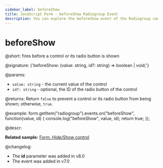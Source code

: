 ```yaml
---
sidebar_label: beforeShow
title: JavaScript Form - beforeShow Radiogroup Event 
description: You can explore the beforeShow event of the Radiogroup control of Form in the documentation of the DHTMLX JavaScript UI library. Browse developer guides and API reference, try out code examples and live demos, and download a free 30-day evaluation version of DHTMLX Suite.
---
```


# beforeShow

@short: fires before a control or its radio button is shown

@signature: {'beforeShow: (value: string, id?: string) => boolean | void;'} 

@params:
- `value: string` - the current value of the control
- `id?: string` - optional, the ID of the radio button of the control

@returns:
Return `false` to prevent a control or its radio button from being shown; otherwise, `true`.

@example:
form.getItem("radiogroup").events.on("beforeShow", function(value, id) {
    console.log("beforeShow", value, id);
    return true;
});

@descr:

**Related sample:** [Form. Hide/Show control](https://snippet.dhtmlx.com/w6rr8chf)

@changelog:

- The **id** parameter was added in v8.0
- The event was added in v7.0
